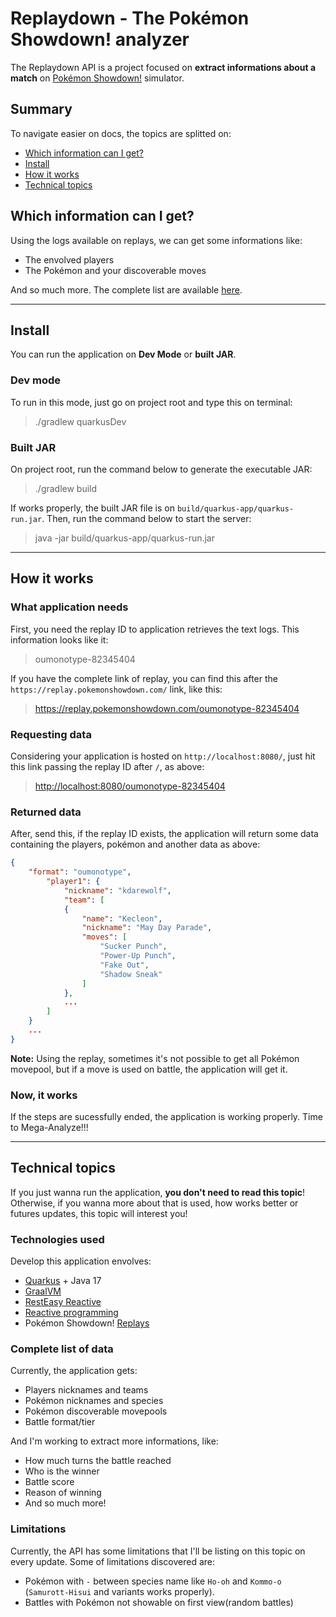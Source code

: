 # Replaydown - The Pokémon Showdown! analyzer

The Replaydown API is a project focused on **extract informations about a match** on [Pokémon Showdown!](https://pokemonshowdown.com/) simulator.

## Summary

To navigate easier on docs, the topics are splitted on:

- [Which information can I get?](#which-information-can-i-get)
- [Install](#install)
- [How it works](#how-it-works)
- [Technical topics](#technical-topics)

## Which information can I get?

Using the logs available on replays, we can get some informations like:

- The envolved players
- The Pokémon and your discoverable moves

And so much more. The complete list are available [here](#complete-list-of-data).

---

## Install

You can run the application on **Dev Mode** or **built JAR**.

### Dev mode

To run in this mode, just go on project root and type this on terminal:
> ./gradlew quarkusDev

### Built JAR

On project root, run the command below to generate the executable JAR:
> ./gradlew build

If works properly, the built JAR file is on ```build/quarkus-app/quarkus-run.jar```.
Then, run the command below to start the server:
> java -jar build/quarkus-app/quarkus-run.jar

---

## How it works

### What application needs

First, you need the replay ID to application retrieves the text logs. This information looks like it:
> oumonotype-82345404

If you have the complete link of replay, you can find this after the ```https://replay.pokemonshowdown.com/``` link, like this:

> <https://replay.pokemonshowdown.com/oumonotype-82345404>

### Requesting data

Considering your application is hosted on ```http://localhost:8080/```, just hit this link passing the replay ID after ```/```, as above:
> <http://localhost:8080/oumonotype-82345404>

### Returned data

After, send this, if the replay ID exists, the application will return some data containing the players, pokémon and another data as above:

```json
{
    "format": "oumonotype",
        "player1": {
            "nickname": "kdarewolf",
            "team": [
            {
                "name": "Kecleon",
                "nickname": "May Day Parade",
                "moves": [
                    "Sucker Punch",
                    "Power-Up Punch",
                    "Fake Out",
                    "Shadow Sneak"
                ]
            },
            ...
        ]
    }
    ...
}
```

**Note:** Using the replay, sometimes it's not possible to get all Pokémon movepool, but if a move is used on battle, the application will get it.

### Now, it works

If the steps are sucessfully ended, the application is working properly. Time to Mega-Analyze!!!

---

## Technical topics

If you just wanna run the application, **you don't need to read this topic**!
Otherwise, if you wanna more about that is used, how works better or futures updates, this topic will interest you!

### Technologies used

Develop this application envolves:

- [Quarkus](https://quarkus.io/) + Java 17
- [GraalVM](https://www.graalvm.org/)
- [RestEasy Reactive](https://quarkus.io/guides/resteasy-reactive)
- [Reactive programming](https://www.baeldung.com/cs/reactive-programming)
- Pokémon Showdown! [Replays](https://replay.pokemonshowdown.com/)

### Complete list of data

Currently, the application gets:

- Players nicknames and teams
- Pokémon nicknames and species
- Pokémon discoverable movepools
- Battle format/tier

And I'm working to extract more informations, like:

- How much turns the battle reached
- Who is the winner
- Battle score
- Reason of winning
- And so much more!

### Limitations

Currently, the API has some limitations that I'll be listing on this topic on every update.
Some of limitations discovered are:

- Pokémon with ```-``` between species name like ```Ho-oh``` and ```Kommo-o``` (```Samurott-Hisui``` and variants works properly).
- Battles with Pokémon not showable on first view(random battles)
